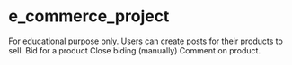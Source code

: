 # e_commerce_project
For educational purpose only.
Users can create posts for their products to sell.
Bid for a product
Close biding (manually)
Comment on product.
